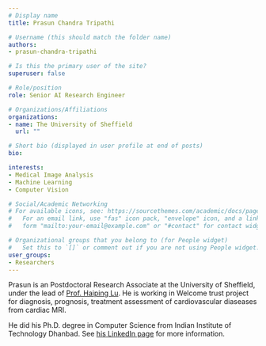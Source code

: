 ```yaml
---
# Display name
title: Prasun Chandra Tripathi

# Username (this should match the folder name)
authors:
- prasun-chandra-tripathi

# Is this the primary user of the site?
superuser: false

# Role/position
role: Senior AI Research Engineer

# Organizations/Affiliations
organizations:
- name: The University of Sheffield
  url: ""

# Short bio (displayed in user profile at end of posts)
bio: 

interests:
- Medical Image Analysis
- Machine Learning
- Computer Vision

# Social/Academic Networking
# For available icons, see: https://sourcethemes.com/academic/docs/page-builder/#icons
#   For an email link, use "fas" icon pack, "envelope" icon, and a link in the
#   form "mailto:your-email@example.com" or "#contact" for contact widget.

# Organizational groups that you belong to (for People widget)
#   Set this to `[]` or comment out if you are not using People widget.
user_groups:
- Researchers
---
```


Prasun is an Postdoctoral Research Associate at the University of Sheffield, under the lead of [Prof. Haiping Lu](https://haipinglu.github.io). He is working in Welcome trust project for diagnosis, prognosis, treatment assessment of cardiovascular diaseases from cardiac MRI. 

He did his Ph.D. degree in Computer Science from Indian Institute of Technology Dhanbad. See [his LinkedIn page](https://www.linkedin.com/in/prasun-tripathi-a20a932a/) for more information.
